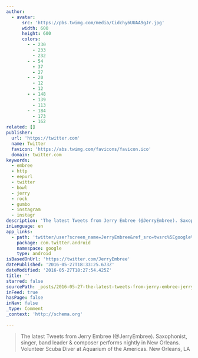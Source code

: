 ```yaml
---
author:
  - avatar:
      src: 'https://pbs.twimg.com/media/Cidchy6UUAA9gJr.jpg'
      width: 600
      height: 600
      colors:
        - - 230
          - 233
          - 232
        - - 54
          - 37
          - 27
        - - 20
          - 12
          - 12
        - - 148
          - 139
          - 113
        - - 184
          - 173
          - 162
related: []
publisher:
  url: 'https://twitter.com'
  name: Twitter
  favicon: 'https://abs.twimg.com/favicons/favicon.ico'
  domain: twitter.com
keywords:
  - embree
  - http
  - eepurl
  - twitter
  - bowl
  - jerry
  - rock
  - gumbo
  - instagram
  - instagr
description: 'The latest Tweets from Jerry Embree (@JerryEmbree). Saxophonist, singer, band leader & composer performs nightly in New Orleans. Volunteer Scuba Diver at Aquarium of the Americas. New Orleans, LA'
inLanguage: en
app_links:
  - path: 'twitter/user?screen_name=JerryEmbree&ref_src=twsrc%5Egoogle%7Ctwcamp%5Eandroidseo%7Ctwgr%5Eprofile'
    package: com.twitter.android
    namespace: google
    type: android
isBasedOnUrl: 'https://twitter.com/JerryEmbree'
datePublished: '2016-05-27T18:33:25.673Z'
dateModified: '2016-05-27T18:27:54.425Z'
title: ''
starred: false
sourcePath: _posts/2016-05-27-the-latest-tweets-from-jerry-embree-jerryembree-saxophon.md
inFeed: true
hasPage: false
inNav: false
_type: Comment
_context: 'http://schema.org'

---
```

> The latest Tweets from Jerry Embree (@JerryEmbree). Saxophonist, singer, band leader & composer performs nightly in New Orleans. Volunteer Scuba Diver at Aquarium of the Americas. New Orleans, LA